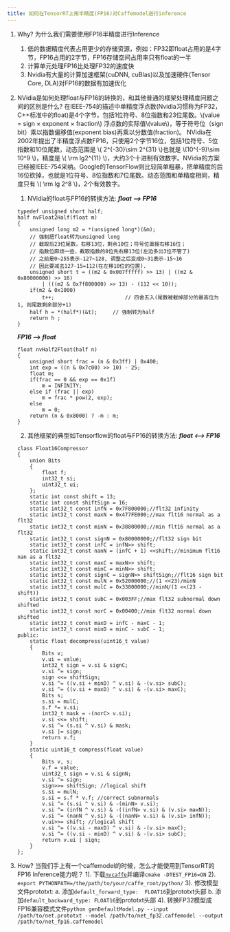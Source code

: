 ```yaml
---
title: 如何在TensorRT上用半精度(FP16)对Caffemodel进行inference
---
```


<script type="text/javascript" src="http://cdn.mathjax.org/mathjax/latest/MathJax.js?config=default"></script>

1. Why? 为什么我们需要使用FP16半精度进行Inference
	1. 低的数据精度代表占用更少的存储资源，例如：FP32即float占用的是4字节，FP16占用的2字节，FP16存储空间占用率只有float的一半
	2. 计算单元处理FP16比处理FP32的速度快
	3. Nvidia有大量的计算加速框架(cuDNN, cuBlas)以及加速硬件(Tensor Core, DLA)对FP16的数据有加速优化

2. NVidia是如何处理float与FP16的转换的，和其他普通的框架处理精度问题之间的区别是什么?
	在IEEE-754的描述中单精度浮点数(Nvidia习惯称为FP32，C++标准中的float)是4个字节，包括1位符号、8位指数和23位尾数。\\(value = sign × exponent × fraction\\) 浮点数的实际值\\(value\\)，等于符号位（sign bit）乘以指数偏移值(exponent bias)再乘以分数值(fraction)。
	NVidia在2002年提出了半精度浮点数FP16，只使用2个字节16位，包括1位符号、5位指数和10位尾数，动态范围是 \\( 2^{-30}\sim 2^{31} \\)也就是 \\(10^{-9}\sim 10^9 \\)，精度是 \\( \rm lg2^{11} \\)，大约3个十进制有效数字。NVidia的方案已经被IEEE-754采纳。Google的TensorFlow则比较简单粗暴，把单精度的后16位砍掉，也就是1位符号、8位指数和7位尾数。动态范围和单精度相同，精度只有 \\( \rm lg 2^8 \\)，2个有效数字。
	1. NVidia的float与FP16的转换方法:
	***float --> FP16***
	```
	typedef unsigned short half;
	half nvFloat2Half(float m)
	{
	    unsigned long m2 = *(unsigned long*)(&m);    
	    // 强制把float转为unsigned long
	    // 截取后23位尾数，右移13位，剩余10位；符号位直接右移16位；
	    // 指数位麻烦一些，截取指数的8位先右移13位(左边多出3位不管了)
	    // 之前是0~255表示-127~128, 调整之后变成0~31表示-15~16
	    // 因此要减去127-15=112(在左移10位的位置).
	    unsigned short t = ((m2 & 0x007fffff) >> 13) | ((m2 & 0x80000000) >> 16) 
	        | (((m2 & 0x7f800000) >> 13) - (112 << 10));           
	    if(m2 & 0x1000) 
	        t++;                       // 四舍五入(尾数被截掉部分的最高位为1, 则尾数剩余部分+1)
	    half h = *(half*)(&t);     // 强制转为half
	    return h ;
	}
	```
	***FP16 --> float***
	```
	float nvHalf2Float(half n)
	{
	    unsigned short frac = (n & 0x3ff) | 0x400;
	    int exp = ((n & 0x7c00) >> 10) - 25;
	    float m;
	    if(frac == 0 && exp == 0x1f)
	        m = INFINITY;
	    else if (frac || exp)
	        m = frac * pow(2, exp);
	    else
	        m = 0;
	    return (n & 0x8000) ? -m : m;
	}
	```
	2. 其他框架的典型如Tensorflow的float与FP16的转换方法:
	***float <--> FP16***
	```
	class Float16Compressor
	{
	    union Bits
	    {
	        float f;
	        int32_t si;
	        uint32_t ui;
	    };
	    static int const shift = 13;
	    static int const shiftSign = 16;
	    static int32_t const infN = 0x7F800000;//flt32 infinity
	    static int32_t const maxN = 0x477FE000;//max flt16 normal as a flt32
	    static int32_t const minN = 0x38800000;//min flt16 normal as a flt32
	    static int32_t const signN = 0x80000000;//flt32 sign bit
	    static int32_t const infC = infN>> shift;
	    static int32_t const nanN = (infC + 1) <<shift;//minimum flt16 nan as a flt32
	    static int32_t const maxC = maxN>> shift;
	    static int32_t const minC = minN>> shift;
	    static int32_t const signC = signN>> shiftSign;//flt16 sign bit
	    static int32_t const mulN = 0x52000000;//(1 <<23)/minN
	    static int32_t const mulC = 0x33800000;//minN/(1 <<(23 - shift))
	    static int32_t const subC = 0x003FF;//max flt32 subnormal down shifted
	    static int32_t const norC = 0x00400;//min flt32 normal down shifted
	    static int32_t const maxD = infC - maxC - 1;
	    static int32_t const minD = minC - subC - 1;
	public:
	    static float decompress(uint16_t value)
	    {
	        Bits v;
	        v.ui = value;
	        int32_t sign = v.si & signC;
	        v.si ^= sign;
	        sign <<= shiftSign;
	        v.si ^= ((v.si + minD) ^ v.si) & -(v.si> subC);
	        v.si ^= ((v.si + maxD) ^ v.si) & -(v.si> maxC);
	        Bits s;
	        s.si = mulC;
	        s.f *= v.si;
	        int32_t mask = -(norC> v.si);
	        v.si <<= shift;
	        v.si ^= (s.si ^ v.si) & mask;
	        v.si |= sign;
	        return v.f;
	    }
	    static uint16_t compress(float value)
	    {
	        Bits v, s;
	        v.f = value;
	        uint32_t sign = v.si & signN;
	        v.si ^= sign;
	        sign>>= shiftSign; //logical shift
	        s.si = mulN;
	        s.si = s.f * v.f; //correct subnormals
	        v.si ^= (s.si ^ v.si) & -(minN> v.si);
	        v.si ^= (infN ^ v.si) & -((infN> v.si) & (v.si> maxN));
	        v.si ^= (nanN ^ v.si) & -((nanN> v.si) & (v.si> infN));
	        v.ui>>= shift; //logical shift
	        v.si ^= ((v.si - maxD) ^ v.si) & -(v.si> maxC);
	        v.si ^= ((v.si - minD) ^ v.si) & -(v.si> subC);
	        return v.ui | sign;
	    }
	};
	```

3. How? 当我们手上有一个caffemodel的时候，怎么才能使用到TensorRT的FP16 Inference能力呢？
	1). 下载[`nvcaffe`](https://github.com/whitelok/nvcaffe-for-fp16-feature)并编译`cmake -DTEST_FP16=ON`
	2). `export PYTHONPATH=/the/path/to/your/caffe_root/python/`
	3). 修改模型文件prototxt:
		a. 添加`default_forward_type:  FLOAT16`到prototxt头部
		b. 添加`default_backward_type: FLOAT16`到prototxt头部
	4). 转换FP32模型成FP16兼容模式文件`python genDefaultModel.py --input /path/to/net.prototxt --model /path/to/net_fp32.caffemodel --output /path/to/net_fp16.caffemodel`

